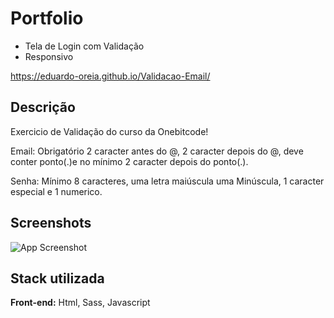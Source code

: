 
# Portfolio


- Tela de Login com Validação
- Responsivo

https://eduardo-oreia.github.io/Validacao-Email/


## Descrição
Exercicio de Validação do curso da Onebitcode!

Email: Obrigatório 2 caracter antes do @, 2 caracter depois do @, deve conter ponto(.)e no mínimo 2 caracter depois do ponto(.).

Senha: Mínimo 8 caracteres, uma letra maiúscula uma Minúscula, 1 caracter especial e 1 numerico.
## Screenshots

![App Screenshot](https://github.com/Eduardo-Oreia/Validacao-Email/blob/main/assets/images/img-login.png?raw=true)


## Stack utilizada

**Front-end:** Html, Sass, Javascript



